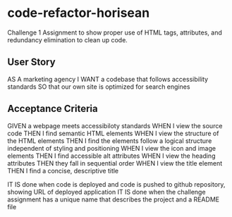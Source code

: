 # code-refactor-horisean
Challenge 1 Assignment to show proper use of HTML tags, attributes, and redundancy elimination to clean up code.

## User Story

AS A marketing agency
I WANT a codebase that follows accessibility standards
SO that our own site is optimized for search engines

## Acceptance Criteria

GIVEN a webpage meets accessibiloty standards
WHEN I view the source code
THEN I find semantic HTML elements
WHEN I view the structure of the HTML elements
THEN I find the elements follow a logical structure independent of styling and positioning
WHEN I view the icon and image elements
THEN I find accessible alt attributes
WHEN I view the heading attributes
THEN they fall in sequential order
WHEN I view the title element
THEN I find a concise, descriptive title

IT IS done when code is deployed and code is pushed to github repository, showing URL of deployed application
IT IS done when the challenge assignment has a unique name that describes the project and a README file
